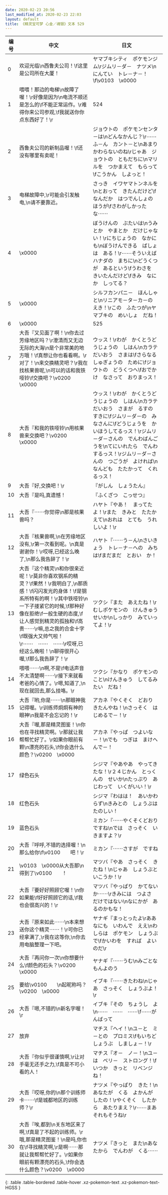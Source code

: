 ```yaml
---
date: 2020-02-23 20:56
last_modified_at: 2020-02-23 22:03
layout: default
title: 《精灵宝可梦 心金／魂银》文本 529
---
```

| 编号 | 中文 | 日文 |
| ---- | ---- | ---- |
| 0 | 欢迎光临\n西鲁夫公司！\f这里是公司所在大厦！ | ヤマブキシティ　ポケモンジム\rジムリ－ダ－　ナツメ\nにんてい　トレ－ナ－！\f\v0103　\x0000 |
| 1 | 喂喂！那边的电梯\n故障了喔！\r好像是因为\n电流不顺还是怎么的\f不能正常运作。\r难得你来公司参观,\f我就送你你点东西好了！\r | 524 |
| 2 | 西鲁夫公司的新制品喔！\f还没有哪里有卖呢！ | ジョウトの　ポケモンセンタ－は\nどんなかんじ？\r⋯⋯ふ－ん　カント－と\nあまり　かわらないのね\rじゃあ　ジョウトの　ともだちに\nマリルを　つかまえて　もらって\fこうかん　しよっと！ |
| 3 | 电梯故障中,\r可能会引发触电,\n请不要靠近。 | さっき　イワヤマトンネルを\nとおって　きたんだけど\fなんだか　はつでんしょの　ほうが\fさわがしかったな⋯⋯ |
| 4 | \x0000 | ぼうけんの　ぶたいは\nうみとか　やまとか　だけじゃない！\rにちじょうの　なかにも\nぼうけんできる　ばしょは　ある！\r⋯⋯そういえば　ハナダの　まちに\nどうくつが　あるという\fうわさを　きいたんだけど\fきみ　なにか　しってる？ |
| 5 | \x0000 | シルフカンパニ－　ほんしゃと\nリニアモ－タ－カ－の　えき！\rこの　ふたつが\nヤマブキの　めいしょ　だね！ |
| 6 | \x0000 | 525 |
| 7 | 大吾『又见面了啊！\n你去过芳缘地区吗？\r澄清而又无边无际的大海\n是个非常美的地方哦！\f真想让你也看看啊。\r对了！\n来交换精灵吧？\r我在找核果兽呢,\n可以的话和我铁哑铃\f交换吧？\v0200　\x0000 | ウッス！\rわが　かくとうどうじょうの　しはん\nカラテだいおう　さまは\fさらなる　しゅぎょうの　ために\fジョウトの　どうくつへ\fおでかけ　なさって　おりまっス！ |
| 8 | 大吾『和我的铁哑铃\n用核果兽来交换吧？\v0200　\x0000 | ウッス！\rわが　かくとうどうじょうの　しはん\nカラテだいおう　さまが　るすの　すきに\fジムリ－ダ－の　みなさんに\fどうじょうを　かいほうしてるっス！\rジムリ－ダ－さんの　でんわばんごうを\nてにいれたら　でんわ　するっス！\rジムリ－ダ－さんの　つごうが　よければ\nなんども　たたかって　くれるっス！ |
| 9 | 大吾『好,交换吧！\r | 『がしん　しょうたん』 |
| 10 | 大吾『是吗,真遗憾！ | 『ふくざつ　こっせつ』 |
| 11 | 大吾『⋯⋯你觉得\n那是核果兽吗？ | ハヤト『やあ！　まってたよ！\rまた　きみと　たたかえて\nおれは　とても　うれしいよ！\r |
| 12 | 大吾『核果兽啊,\n在芳缘地区没有,\r第一次看到呢。\n真是谢谢你！\r哎呀,已经这么晚了,\n那么我告辞了！\r | ハヤト『⋯⋯う－ん\nさいきょう　トレ－ナ－への　みちは\fまだまだ　とおい　か！ |
| 13 | 大吾『这个精灵\n和你很亲近呢！\r莫非你喜欢钢系的精灵？\f果然！\r我明白了,\n那质感！\f闪闪发光的身体！\f是钢系所特有的啊！\r其中铁哑铃\n一下子搂紧它的时候,\f那种好像在拒绝\f一般生硬的态度,\f让人感觉到精灵的孤独和\f高贵⋯⋯\r嘛,总之我的合金十字\f既强大又帅气啦！\r⋯⋯　⋯⋯　⋯⋯\r哎呀,已经这么晚啦！\n聊得很开心喔,\f那么我告辞了！\r | ツクシ『また　あえたね！\rむしポケモンの　けんきゅうせいか\nしっかり　みていってよ！\r |
| 14 | 喂喂⋯⋯\n啊,不是\f电话声音不太清楚啊⋯⋯\r接下来就看老爸的心情了。\r嗯,知道了,\n现在就回去,那么挂咯。\r | ツクシ『かなり　ポケモンのこと\nけんきゅう　してるみたい　だね！ |
| 15 | 大吾『哟,你是⋯⋯\n那眼神我记得喔。\r训练师炯炯有神的眼神\n我是不会忘记的！\r | アカネ『やくそく　どおり　きたんやね！\nさっそく　はじめるで－！\r |
| 16 | 大吾『喔,那是精灵图鉴！\n你也在寻找精灵啊。\r那就让我帮帮忙好了。\r如果你眼前有颗\n漂亮的石头,\f你会选什么颜色？\v0200　\x0000 | アカネ『やっぱ　つよいな－！\nでも　つぎは　まけへんで－！ |
| 17 | 绿色石头 | シジマ『やあやあ　やってきたな！\r２４じかん　とっくんの　せいか\nたっぷり　あじわって　いくがいい！\r |
| 18 | 红色石头 | シジマ『わはは！　あいかわらず\nきみとの　しょうぶは　たのしい！ |
| 19 | 蓝色石头 | ミカン『⋯⋯やくそくどおり　ですね\nでは　さっそく　いきますよ？\r |
| 20 | 大吾『呼呼,不错的选择喔！\n那么给你\f\v0100　　吧！\r | ミカン『⋯⋯さすが　ですね |
| 21 | \v0103　\x0000从大吾那\n得到了\v0100　　！ | マツバ『やあ　さっそく　きたね！\nじゃあ　しょうぶと　いこうか！\r |
| 22 | 大吾『要好好照顾它喔！\n你如果能\f好好照顾它的话,\f我也会很高兴的！\r | マツバ『やっぱり　かてないか⋯⋯\rきみには　つよさ　だけではない\nなにかが　あるのかもな！ |
| 23 | 大吾『原来如此⋯⋯\n本来想送你这个精灵⋯⋯！\r可你已经拿满了,\r我在这等你,\n你去用电脑整理一下吧。 | ヤナギ『まっとったよ\rああ　なにも　いわんで　ええ\nわしらは　ポケモン　しょうぶで\fかいわを　すれば　よいのだ\r |
| 24 | 大吾『再问你一次\n你想要什么\f颜色的石头？\v0200　\x0000 | ヤナギ『⋯⋯うむ\nみごとな　もんよのう |
| 25 | 要给\v0100　　\n起昵称吗？\v0200　\x0000 | イブキ『⋯⋯きたわね\nじゃあ　さっそく　しょうぶよ！\r |
| 26 | 大吾『嗯,不错的\n新名字喔！\r | イブキ『その　ちょうし　よ\n⋯⋯　⋯⋯　⋯⋯\f⋯⋯がんばって |
| 27 | 放弃 | マチス『ヘイ！\nユ－と　ミ－との　プロミス\fもいちど　しょうぶ　しましょ－！\r |
| 28 | 大吾『你似乎很谨慎啊,\r让对手毫无还手之力,\f真是不可小看的人！ | マチス『オ－　ノ－！\nユ－　は　ベリ－　ストロング！\fいつか　きっと　リベンジ　ね！ |
| 29 | 大吾『哎呀,你的\n那个训练师卡⋯⋯\f是城都地区的训练师？\r | ナツメ『やっぱり　きた！\nあなたが　くる　よかんが　したの！\rやくそく　したから　あたりまえ？\r⋯⋯まあ　それもそうね\r |
| 30 | 大吾『唉,都到\n关东地区来了啊,\f真是了不起的训练师。\r哦,那是精灵图鉴！\n是吗,你也在\f寻找精灵啊,\r是啊⋯⋯那就让我帮帮忙好了。\r如果你眼前有颗漂亮的石头,\f你会选什么颜色？\v0200　\x0000 | ナツメ『きっと　また\nあなたから　でんわが　くる⋯⋯ |
{: .table .table-bordered .table-hover .xz-pokemon-text .xz-pokemon-text-HGSS }